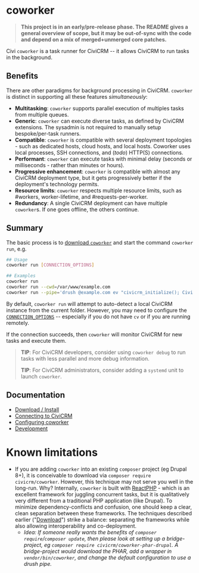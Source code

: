 # coworker

> __This project is in an early/pre-release phase.  The README gives a
> general overview of scope, but it may be out-of-sync with the code and
> depend on a mix of merged+unmerged core patches.__

Civi `coworker` is a task runner for CiviCRM -- it allows CiviCRM to run tasks in the background.

## Benefits

There are other paradigms for background processing in CiviCRM. `coworker` is distinct in supporting all these features *simultaneously*:

* __Multitasking__: `coworker` supports parallel execution of multiples tasks from multiple queues.
* __Generic__: `coworker` can execute diverse tasks, as defined by CiviCRM extensions. The sysadmin is not required to manually setup bespoke/per-task runners.
* __Compatible__: `coworker` is compatible with several deployment topologies - such as dedicated hosts, cloud hosts, and local hosts.
  Coworker uses local processes, SSH connections, and (*todo*) HTTP(S) connections.
* __Performant__: `coworker` can execute tasks with minimal delay (seconds or milliseconds - rather than minutes or hours).
* __Progressive enhancement__: `coworker` is compatible with almost any CiviCRM deployment type, but it gets progressively better if the deployment's technology permits.
* __Resource limits__: `coworker` respects multiple resource limits, such as #workers, worker-lifetime, and #requests-per-worker.
* __Redundancy__: A single CiviCRM deployment can have multiple `coworker`s. If one goes offline, the others continue.

## Summary

The basic process is to [download `coworker`](doc/install.md) and start the command `coworker run`, e.g.

```bash
## Usage
coworker run [CONNECTION_OPTIONS]

## Examples
coworker run
coworker run --cwd=/var/www/example.com 
coworker run --pipe='drush @example.com ev "civicrm_initialize(); Civi::pipe();"'
```

By default, `coworker run` will attempt to auto-detect a local CiviCRM instance from the current folder. However, you
may need to configure the [`CONNECTION_OPTIONS`](doc/connect.md) -- especially if you do not have `cv` or if you are
running remotely.

If the connection succeeds, then `coworker` will monitor CiviCRM for new tasks and execute them.

> __TIP__: For CiviCRM developers, consider using `coworker debug` to run tasks with less parallel and more
> debug information.
>
> __TIP__: For CiviCRM administrators, consider adding a `systemd` unit to launch `coworker`.

## Documentation

* [Download / Install](doc/install.md)
* [Connecting to CiviCRM](doc/connect.md)
* [Configuring coworker](doc/config.md)
* [Development](doc/develop.md)

# Known limitations

* If you are adding `coworker` into an existing `composer` project (eg Drupal 8+), it is conceivable to download via
  `composer require civicrm/coworker`.  However, this technique may not serve you well in the long-run.  Why?
  Internally, `coworker` is built with [ReactPHP](https://reactphp.org) - which is an excellent framework for juggling
  concurrent tasks, but it is qualitatively very different from a traditional PHP application (like Drupal).  To
  minimize dependency-conflicts and confusion, one should keep a clear, clean separation between these frameworks.  The
  techniques described earlier ("[Download](#download)") strike a balance: separating the frameworks while also allowing
  interoperability and co-deployment.
    * _Idea: If someone really wants the benefits of `composer require`/`composer update`, then
      please look at setting up a bridge-project, eg `composer require civicrm/coworker-phar-drupal`.
      A bridge-project would download the PHAR, add a wrapper in `vendor/bin/coworker`, and change the
      default configuration to use a drush pipe._
